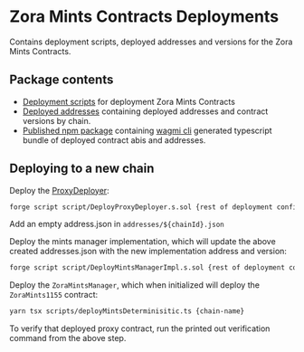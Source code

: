 # Zora Mints Contracts Deployments

Contains deployment scripts, deployed addresses and versions for the Zora Mints Contracts.

## Package contents

- [Deployment scripts](./script/) for deployment Zora Mints Contracts
- [Deployed addresses](./addresses/) containing deployed addresses and contract versions by chain.
- [Published npm package](https://www.npmjs.com/package/@zoralabs/mints-deployments) containing [wagmi cli](https://wagmi.sh/cli/getting-started) generated typescript bundle of deployed contract abis and addresses.

## Deploying to a new chain

Deploy the [ProxyDeployer](src/DeterministicUUPSProxyDeployer.sol):

```sh
forge script script/DeployProxyDeployer.s.sol {rest of deployment config}
```

Add an empty address.json in `addresses/${chainId}.json`

Deploy the mints manager implementation, which will update the above created addresses.json with the new implementation address and version:

```sh
forge script script/DeployMintsManagerImpl.s.sol {rest of deployment config}
```

Deploy the `ZoraMintsManager`, which when initialized will deploy the `ZoraMints1155` contract:

```sh
yarn tsx scripts/deployMintsDeterminisitic.ts {chain-name}
```

To verify that deployed proxy contract, run the printed out verification command from the above step.